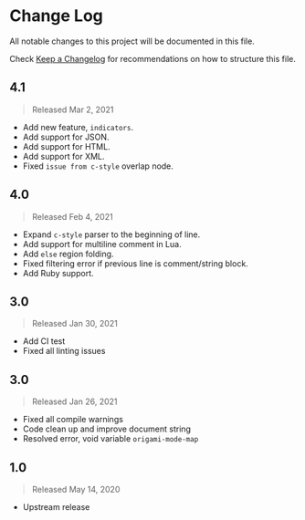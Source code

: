 # Change Log

All notable changes to this project will be documented in this file.

Check [Keep a Changelog](http://keepachangelog.com/) for recommendations on how to structure this file.


## 4.1
> Released Mar 2, 2021

* Add new feature, `indicators`.
* Add support for JSON.
* Add support for HTML.
* Add support for XML.
* Fixed `issue from c-style` overlap node.

## 4.0
> Released Feb 4, 2021

* Expand `c-style` parser to the beginning of line.
* Add support for multiline comment in Lua.
* Add `else` region folding.
* Fixed filtering error if previous line is comment/string block.
* Add Ruby support.

## 3.0
> Released Jan 30, 2021

* Add CI test
* Fixed all linting issues

## 3.0
> Released Jan 26, 2021

* Fixed all compile warnings
* Code clean up and improve document string
* Resolved error, void variable `origami-mode-map`

## 1.0
> Released May 14, 2020

* Upstream release
